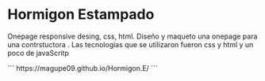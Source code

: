 # Hormigon Estampado 

<p>
  Onepage  responsive desing, css, html.
  Diseño y maqueto una onepage para una contrstuctora . 
  Las tecnologias que se utilizaron fueron css y html y un poco de javaScritp
</p>
```
https://magupe09.github.io/Hormigon.E/
```
